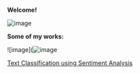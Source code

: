 **Welcome!**

![image](https://user-images.githubusercontent.com/91697032/144334944-538b28c3-ffd9-488d-b716-2e418dd9d5bd.png)

**Some of my works:**

![image](![image](https://user-images.githubusercontent.com/91697032/144442015-293ea4f5-4cf6-487f-b515-b8fa97df0175.png)

[Text Classification using Sentiment Analysis](https://github.com/mydatascienceprojects/Zinnia_Portfolio/blob/main/reviews-sentiment-analysis-95-7-accuracy.ipynb)

